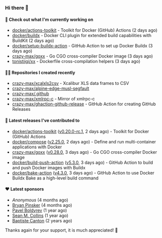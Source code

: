 ### Hi there 👋

#### 👷 Check out what I'm currently working on

- [docker/actions-toolkit](https://github.com/docker/actions-toolkit) - Toolkit for Docker (GitHub) Actions (2 days ago)
- [docker/buildx](https://github.com/docker/buildx) - Docker CLI plugin for extended build capabilities with BuildKit (2 days ago)
- [docker/setup-buildx-action](https://github.com/docker/setup-buildx-action) - GitHub Action to set up Docker Buildx (3 days ago)
- [crazy-max/goxx](https://github.com/crazy-max/goxx) - Go CGO cross-compiler Docker image (3 days ago)
- [tonistiigi/xx](https://github.com/tonistiigi/xx) - Dockerfile cross-compilation helpers (3 days ago)

#### 👨‍💻 Repositories I created recently

- [crazy-max/xcalxls2csv](https://github.com/crazy-max/xcalxls2csv) - Xcalibur XLS data frames to CSV
- [crazy-max/alpine-edge-musl-segfault](https://github.com/crazy-max/alpine-edge-musl-segfault)
- [crazy-max/.github](https://github.com/crazy-max/.github)
- [crazy-max/xmlrpc-c](https://github.com/crazy-max/xmlrpc-c) - Mirror of xmlrpc-c
- [crazy-max/ghaction-github-release](https://github.com/crazy-max/ghaction-github-release) - GitHub Action for creating GitHub Releases

#### 🚀 Latest releases I've contributed to

- [docker/actions-toolkit](https://github.com/docker/actions-toolkit) ([v0.20.0-rc.1](https://github.com/docker/actions-toolkit/releases/tag/v0.20.0-rc.1), 2 days ago) - Toolkit for Docker (GitHub) Actions
- [docker/compose](https://github.com/docker/compose) ([v2.25.0](https://github.com/docker/compose/releases/tag/v2.25.0), 2 days ago) - Define and run multi-container applications with Docker
- [crazy-max/goxx](https://github.com/crazy-max/goxx) ([v0.28.0](https://github.com/crazy-max/goxx/releases/tag/v0.28.0), 3 days ago) - Go CGO cross-compiler Docker image
- [docker/build-push-action](https://github.com/docker/build-push-action) ([v5.3.0](https://github.com/docker/build-push-action/releases/tag/v5.3.0), 3 days ago) - GitHub Action to build and push Docker images with Buildx
- [docker/bake-action](https://github.com/docker/bake-action) ([v4.3.0](https://github.com/docker/bake-action/releases/tag/v4.3.0), 3 days ago) - GitHub Action to use Docker Buildx Bake as a high-level build command

#### ❤️ Latest sponsors
- _Anonymous_ (4 months ago)
- [Bryan Pinsker](https://github.com/BryanPinsker) (4 months ago)
- [Pavel Boldyrev](https://github.com/bpg) (1 year ago)
- [Sean M. Collins](https://github.com/sc68cal) (1 year ago)
- [Baptiste Canton](https://github.com/batmac) (2 years ago)

Thanks again for your support, it is much appreciated! 🙏
